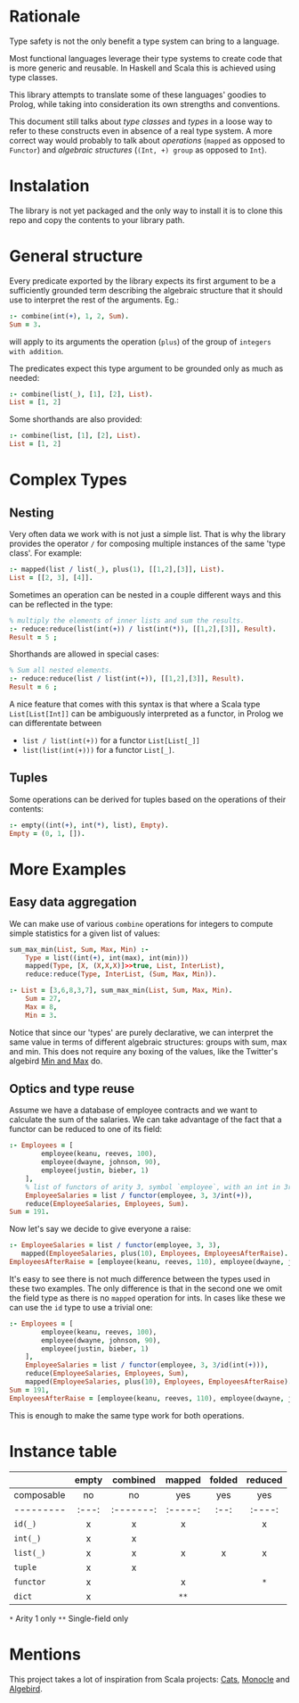 # Rationale

Type safety is not the only benefit a type system can bring to a language.

Most functional languages leverage their type systems to create code that is more
generic and reusable. In Haskell and Scala this is achieved using type classes.

This library attempts to translate some of these languages' goodies to Prolog,
while taking into consideration its own strengths and conventions.

This document still talks about _type classes_ and _types_ in a loose way
to refer to these constructs even in absence of a real type system.
A more correct way would probably to talk about
_operations_ (`mapped` as opposed to `Functor`)
and _algebraic structures_ (`(Int, +) group` as opposed to `Int`).

# Instalation

The library is not yet packaged and the only way to install it is to
clone this repo and copy the contents to your library path.

# General structure

Every predicate exported by the library expects its first argument to be
a sufficiently grounded term describing the algebraic structure that it
should use to interpret the rest of the arguments. Eg.:

```prolog
:- combine(int(+), 1, 2, Sum).
Sum = 3.
```

will apply to its arguments the operation (`plus`) of the group of `integers with addition`.

The predicates expect this type argument to be grounded only as much as needed:

```prolog
:- combine(list(_), [1], [2], List).
List = [1, 2]
```

Some shorthands are also provided:

```prolog
:- combine(list, [1], [2], List).
List = [1, 2]
```

# Complex Types

## Nesting

Very often data we work with is not just a simple list. That is why the library provides
the operator `/` for composing multiple instances of the same 'type class'. For example:

```prolog
:- mapped(list / list(_), plus(1), [[1,2],[3]], List).
List = [[2, 3], [4]].
```

Sometimes an operation can be nested in a couple different ways and this can be reflected
in the type:

```prolog
% multiply the elements of inner lists and sum the results.
:- reduce:reduce(list(int(+)) / list(int(*)), [[1,2],[3]], Result).
Result = 5 ;
```

Shorthands are allowed in special cases:

```prolog
% Sum all nested elements.
:- reduce:reduce(list / list(int(+)), [[1,2],[3]], Result).
Result = 6 ;
```

A nice feature that comes with this syntax is that where a Scala type `List[List[Int]]`
can be ambiguously interpreted as a functor, in Prolog we can differentate between

- `list / list(int(+))` for a functor `List[List[_]]`
- `list(list(int(+)))` for a functor `List[_]`.

## Tuples

Some operations can be derived for tuples based on the operations of their contents:

```prolog
:- empty((int(+), int(*), list), Empty).
Empty = (0, 1, []).
```

# More Examples

## Easy data aggregation

We can make use of various `combine` operations for integers to compute simple
statistics for a given list of values:

```prolog
sum_max_min(List, Sum, Max, Min) :-
    Type = list((int(+), int(max), int(min)))
    mapped(Type, [X, (X,X,X)]>>true, List, InterList),
    reduce:reduce(Type, InterList, (Sum, Max, Min)).

:- List = [3,6,8,3,7], sum_max_min(List, Sum, Max, Min).
    Sum = 27,
    Max = 8,
    Min = 3.
```

Notice that since our 'types' are purely declarative, we can interpret the same value in terms
of different algebraic structures: groups with sum, max and min. This does not require any
boxing of the values, like the Twitter's algebird
[Min and Max](https://twitter.github.io/algebird/datatypes/min_and_max.html) do.

## Optics and type reuse

Assume we have a database of employee contracts and we want to calculate
the sum of the salaries.
We can take advantage of the fact that a functor can be reduced to one of its field:

```prolog
:- Employees = [
        employee(keanu, reeves, 100),
        employee(dwayne, johnson, 90),
        employee(justin, bieber, 1)
    ],
    % list of functors of arity 3, symbol `employee`, with an int in 3rd position
    EmployeeSalaries = list / functor(employee, 3, 3/int(+)),
    reduce(EmployeeSalaries, Employees, Sum).
Sum = 191.
```

Now let's say we decide to give everyone a raise:

```prolog
:- EmployeeSalaries = list / functor(employee, 3, 3),
   mapped(EmployeeSalaries, plus(10), Employees, EmployeesAfterRaise).
EmployeesAfterRaise = [employee(keanu, reeves, 110), employee(dwayne, johnson, 100), employee(justin, bieber, 11)]
```

It's easy to see there is not much difference between the types used in these two examples.
The only difference is that in the second one we omit the field type as there is no
`mapped` operation for ints. In cases like these we can use the `id` type to use a trivial one:

```prolog
:- Employees = [
        employee(keanu, reeves, 100),
        employee(dwayne, johnson, 90),
        employee(justin, bieber, 1)
    ],
    EmployeeSalaries = list / functor(employee, 3, 3/id(int(+))),
    reduce(EmployeeSalaries, Employees, Sum),
    mapped(EmployeeSalaries, plus(10), Employees, EmployeesAfterRaise).
Sum = 191,
EmployeesAfterRaise = [employee(keanu, reeves, 110), employee(dwayne, johnson, 100), employee(justin, bieber, 11)]
```

This is enough to make the same type work for both operations.

# Instance table

|            | empty | combined  | mapped  | folded | reduced |
| ---------- | :---: | :-------: | :-----: | :----: | :-----: |
| composable |  no   |    no     |   yes   |  yes   |   yes   |
| ---------  | :---: | :-------: | :-----: |  :--:  | :----:  |
| `id(_)`    |   x   |     x     |    x    |        |    x    |
| `int(_)`   |   x   |     x     |         |        |         |
| `list(_)`  |   x   |     x     |    x    |   x    |    x    |
| `tuple`    |   x   |     x     |         |        |         |
| `functor`  |   x   |           |    x    |        |   `*`   |
| `dict`     |   x   |           |   `**`  |        |         |

`*` Arity 1 only
`**` Single-field only

# Mentions

This project takes a lot of inspiration from Scala projects:
[Cats](https://github.com/typelevel/cats),
[Monocle](https://github.com/julien-truffaut/Monocle) and
[Algebird](https://github.com/twitter/algebird).
